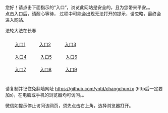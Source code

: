 您好！请点击下面指示的“入口”，浏览此网站是安全的，且为您带来平安。。 <br/>
点击入口后，请耐心等待， 过程中可能会出现无法打开的提示，请忽略，最终会进入网站. </br>

法轮大法在长春<br/>
<div style="padding:10px"><a style="margin:20px" target="_blank" href="https://dyxrp6j353cv5.cloudfront.net/2Qpsp?nanuj" id="ccLink1" rel="nofollow">入口1</a> <a target="_blank" style="margin:20px" href="https://d2cnbuzysemrh2.cloudfront.net/2Qpsp?ocbqxjak" id="ccLink2" rel="nofollow">入口2</a> <a style="margin:20px" target="_blank" href="https://d2m9rwsuannp8r.cloudfront.net/2Qpsp?rnise" id="ccLink3" rel="nofollow">入口3</a></div>

<div style="padding:10px" ><a style="margin:20px" target="_blank" href="https://dyxrp6j353cv5.cloudfront.net/2Qpsp?nanuj" id="ccLink4" rel="nofollow">入口4</a> <a style="margin:20px" href="https://d2cnbuzysemrh2.cloudfront.net/2Qpsp?ocbqxjak" target="_blank" id="ccLink5" rel="nofollow">入口5</a> <a style="margin:20px" href="https://d2m9rwsuannp8r.cloudfront.net/2Qpsp?rnise" target="_blank" id="ccLink6" rel="nofollow">入口6</a></div>

<div style="padding:10px"><a style="margin:20px" target="_blank" href="https://dyxrp6j353cv5.cloudfront.net/2Qpsp?nanuj" id="ccLink7" rel="nofollow">入口7</a> <a style="margin:20px" href="https://d2cnbuzysemrh2.cloudfront.net/2Qpsp?ocbqxjak" target="_blank" id="ccLink8" rel="nofollow">入口8</a> <a style="margin:20px" target="_blank" href="https://d2m9rwsuannp8r.cloudfront.net/2Qpsp?rnise" id="ccLink9" rel="nofollow">入口9</a></div>

<br/>



请复制并记住免翻墙网址 https://github.com/yntd/changchunzx (http后一定要加s)，在电脑或手机的浏览器均可访问。。<br/>

微信如提示停止访问该网页，须先点击右上角，选择浏览器打开。

